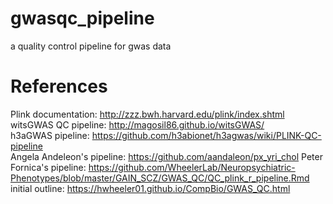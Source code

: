 # gwasqc_pipeline
a quality control pipeline for gwas data


# References
Plink documentation: http://zzz.bwh.harvard.edu/plink/index.shtml  
witsGWAS QC pipeline: http://magosil86.github.io/witsGWAS/  
h3aGWAS pipeline: https://github.com/h3abionet/h3agwas/wiki/PLINK-QC-pipeline  
Angela Andeleon's pipeline: https://github.com/aandaleon/px_yri_chol
Peter Fornica's pipeline: https://github.com/WheelerLab/Neuropsychiatric-Phenotypes/blob/master/GAIN_SCZ/GWAS_QC/QC_plink_r_pipeline.Rmd
initial outline: https://hwheeler01.github.io/CompBio/GWAS_QC.html

